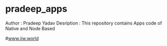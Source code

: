 # pradeep_apps
Author : Pradeep Yadav
Desription : This repository contains Apps code of Native and Node Based 

#www.iiw.world
